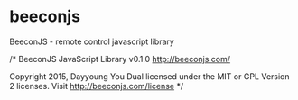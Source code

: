 beeconjs
========

BeeconJS - remote control javascript library

 /* 
 BeeconJS JavaScript Library v0.1.0
 http://beeconjs.com/
 
 Copyright 2015, Dayyoung You
 Dual licensed under the MIT or GPL Version 2 licenses.
 Visit http://beeconjs.com/license 
 */
